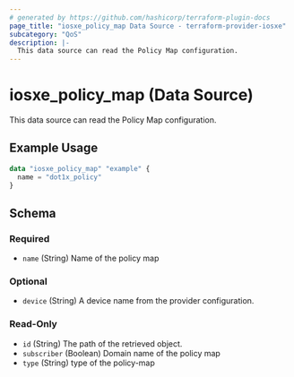 ```yaml
---
# generated by https://github.com/hashicorp/terraform-plugin-docs
page_title: "iosxe_policy_map Data Source - terraform-provider-iosxe"
subcategory: "QoS"
description: |-
  This data source can read the Policy Map configuration.
---
```


# iosxe_policy_map (Data Source)

This data source can read the Policy Map configuration.

## Example Usage

```terraform
data "iosxe_policy_map" "example" {
  name = "dot1x_policy"
}
```

<!-- schema generated by tfplugindocs -->
## Schema

### Required

- `name` (String) Name of the policy map

### Optional

- `device` (String) A device name from the provider configuration.

### Read-Only

- `id` (String) The path of the retrieved object.
- `subscriber` (Boolean) Domain name of the policy map
- `type` (String) type of the policy-map
